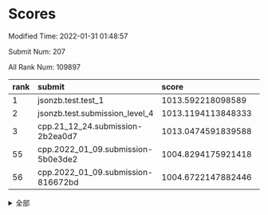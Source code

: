 # Scores

Modified Time: 2022-01-31 01:48:57

Submit Num: 207

All Rank Num: 109897

| rank |               submit               |       score        |       sigma        | pk_num |
| :--- | :--------------------------------- | :----------------- | :----------------- | :----- |
| 1    | jsonzb.test.test_1                 | 1013.592218098589  | 0.7925704130273595 | 2121   |
| 2    | jsonzb.test.submission_level_4     | 1013.1194113848333 | 0.7948679697727035 | 2127   |
| 3    | cpp.21_12_24.submission-2b2ea0d7   | 1013.0474591839588 | 0.8098993248790342 | 2124   |
| 55   | cpp.2022_01_09.submission-5b0e3de2 | 1004.8294175921418 | 0.7219254141605567 | 2118   |
| 56   | cpp.2022_01_09.submission-816672bd | 1004.6722147882446 | 0.725718607494563  | 2125   |


<details>
<summary>全部</summary>

| rank |                 submit                 |       score        |       sigma        | pk_num |
| :--- | :------------------------------------- | :----------------- | :----------------- | :----- |
| 1    | jsonzb.test.test_1                     | 1013.592218098589  | 0.7925704130273595 | 2121   |
| 2    | jsonzb.test.submission_level_4         | 1013.1194113848333 | 0.7948679697727035 | 2127   |
| 3    | cpp.21_12_24.submission-2b2ea0d7       | 1013.0474591839588 | 0.8098993248790342 | 2124   |
| 4    | gobigger.level_3.submission_level_3_5  | 1012.0107870641637 | 0.806302020647989  | 2122   |
| 5    | gobigger.level_3.submission_level_3_10 | 1011.4581448933236 | 0.7611696991782864 | 2125   |
| 6    | gobigger.level_3.submission_level_3_39 | 1011.1887632222712 | 0.7798487285331555 | 2124   |
| 7    | gobigger.level_3.submission_level_3_45 | 1011.1593896607154 | 0.7637339176045881 | 2125   |
| 8    | gobigger.level_3.submission_level_3_3  | 1011.0278390598429 | 0.7599067538812917 | 2121   |
| 9    | gobigger.level_3.submission_level_3_8  | 1011.0147695023942 | 0.7925928383937321 | 2124   |
| 10   | gobigger.level_3.submission_level_3_28 | 1010.9106691757509 | 0.7779393989810446 | 2122   |
| 11   | gobigger.level_3.submission_level_3_20 | 1010.8389422822845 | 0.7619500727248346 | 2120   |
| 12   | gobigger.level_3.submission_level_3_22 | 1010.643079380679  | 0.7578024405605072 | 2119   |
| 13   | gobigger.level_3.submission_level_3_32 | 1010.5931447486767 | 0.7762371596275539 | 2121   |
| 14   | gobigger.level_3.submission_level_3_24 | 1010.5820475167167 | 0.7586846317524701 | 2123   |
| 15   | gobigger.level_3.submission_level_3_44 | 1010.5160499138198 | 0.7682819670028518 | 2124   |
| 16   | gobigger.level_3.submission_level_3_30 | 1010.4799343899498 | 0.7550850457457867 | 2120   |
| 17   | gobigger.level_3.submission_level_3_41 | 1010.3507264372311 | 0.7790082542987754 | 2122   |
| 18   | gobigger.level_3.submission_level_3_0  | 1010.3177501717956 | 0.7825526704358206 | 2125   |
| 19   | gobigger.level_3.submission_level_3_11 | 1010.3115405125875 | 0.7602982930044626 | 2126   |
| 20   | gobigger.level_3.submission_level_3_23 | 1010.212231806936  | 0.7582276338217158 | 2127   |
| 21   | gobigger.level_3.submission_level_3_12 | 1010.210190242447  | 0.7759045444884601 | 2127   |
| 22   | gobigger.level_3.submission_level_3_35 | 1010.125436419405  | 0.7688102764222311 | 2124   |
| 23   | gobigger.level_3.submission_level_3_29 | 1010.0859236988524 | 0.7795861955851155 | 2116   |
| 24   | gobigger.level_3.submission_level_3_7  | 1010.0460221024088 | 0.7395510122702984 | 2124   |
| 25   | gobigger.level_3.submission_level_3_38 | 1010.0345475591688 | 0.7531885455781161 | 2126   |
| 26   | gobigger.level_3.submission_level_3_26 | 1010.0123649191796 | 0.7605065065439981 | 2129   |
| 27   | gobigger.level_3.submission_level_3_14 | 1010.0108043758307 | 0.766185495376728  | 2122   |
| 28   | gobigger.level_3.submission_level_3_46 | 1010.0038318870679 | 0.7478465013220086 | 2124   |
| 29   | gobigger.level_3.submission_level_3_15 | 1009.9558672930368 | 0.7548478589873951 | 2124   |
| 30   | gobigger.level_3.submission_level_3_27 | 1009.9416811113665 | 0.7525924801254951 | 2124   |
| 31   | gobigger.level_3.submission_level_3_48 | 1009.7590568766826 | 0.7488152159470962 | 2124   |
| 32   | gobigger.level_3.submission_level_3_40 | 1009.7338090039921 | 0.7433840631454777 | 2128   |
| 33   | gobigger.level_3.submission_level_3_16 | 1009.6936029292024 | 0.7525379112115911 | 2124   |
| 34   | gobigger.level_3.submission_level_3_17 | 1009.6704118190255 | 0.7578303623259467 | 2127   |
| 35   | gobigger.level_3.submission_level_3_34 | 1009.6126383711959 | 0.7590633436594381 | 2122   |
| 36   | gobigger.level_3.submission_level_3_36 | 1009.6108833215637 | 0.7633028578667295 | 2121   |
| 37   | gobigger.level_3.submission_level_3_33 | 1009.5885486367166 | 0.7487151715244835 | 2127   |
| 38   | gobigger.level_3.submission_level_3_13 | 1009.4765053153592 | 0.7376850713637128 | 2122   |
| 39   | gobigger.level_3.submission_level_3_18 | 1009.4523678304319 | 0.7466358939018329 | 2124   |
| 40   | gobigger.level_3.submission_level_3_6  | 1009.444919316062  | 0.7388817362127635 | 2125   |
| 41   | gobigger.level_3.submission_level_3_43 | 1009.3944022653138 | 0.7496451889611617 | 2125   |
| 42   | gobigger.level_3.submission_level_3_1  | 1009.241000041762  | 0.7539217094863135 | 2125   |
| 43   | gobigger.level_3.submission_level_3_25 | 1009.1464481395172 | 0.7456953023181485 | 2122   |
| 44   | gobigger.level_3.submission_level_3_2  | 1009.0606778122129 | 0.7406648857572836 | 2120   |
| 45   | gobigger.level_3.submission_level_3_19 | 1009.0556222593556 | 0.7380973007870183 | 2119   |
| 46   | gobigger.level_3.submission_level_3_9  | 1008.9399128014284 | 0.7397996770809436 | 2118   |
| 47   | gobigger.level_3.submission_level_3_21 | 1008.8660826076141 | 0.7444659647400821 | 2124   |
| 48   | gobigger.level_3.submission_level_3_49 | 1008.537126154391  | 0.7363432355782298 | 2118   |
| 49   | gobigger.level_3.submission_level_3_47 | 1008.4141133911749 | 0.770150519689183  | 2120   |
| 50   | gobigger.level_3.submission_level_3_42 | 1008.3682652049549 | 0.7420958328667492 | 2125   |
| 51   | gobigger.level_3.submission_level_3_31 | 1008.3665381810526 | 0.747048315793823  | 2121   |
| 52   | gobigger.level_3.submission_level_3_4  | 1008.2916058045465 | 0.7563932318618605 | 2124   |
| 53   | gobigger.level_3.submission_level_3_37 | 1008.2823500545869 | 0.743438456832093  | 2132   |
| 54   | gobigger.level_1.submission_level_1_34 | 1005.6855314755165 | 0.7426497628120887 | 2121   |
| 55   | cpp.2022_01_09.submission-5b0e3de2     | 1004.8294175921418 | 0.7219254141605567 | 2118   |
| 56   | cpp.2022_01_09.submission-816672bd     | 1004.6722147882446 | 0.725718607494563  | 2125   |
| 57   | gobigger.level_1.submission_level_1_44 | 1004.4322009384831 | 0.7208421734664521 | 2123   |
| 58   | gobigger.level_1.submission_level_1_16 | 1004.2587269323893 | 0.7318475193737733 | 2120   |
| 59   | gobigger.level_1.submission_level_1_41 | 1004.1609691090841 | 0.7172625445445513 | 2122   |
| 60   | gobigger.level_1.submission_level_1_40 | 1004.158202966055  | 0.7182903598146901 | 2129   |
| 61   | gobigger.level_1.submission_level_1_47 | 1004.1534189747036 | 0.7072981340496601 | 2125   |
| 62   | gobigger.level_1.submission_level_1_27 | 1004.1484848835034 | 0.7295881489795496 | 2122   |
| 63   | gobigger.level_1.submission_level_1_49 | 1004.0284440720549 | 0.7238000526286771 | 2127   |
| 64   | gobigger.level_1.submission_level_1_42 | 1004.0079334668756 | 0.7094751532813377 | 2127   |
| 65   | gobigger.level_1.submission_level_1_39 | 1003.9893682007149 | 0.7180127186412248 | 2124   |
| 66   | gobigger.level_1.submission_level_1_26 | 1003.9295211690907 | 0.7244543330162734 | 2126   |
| 67   | gobigger.level_1.submission_level_1_43 | 1003.9109263634396 | 0.7151580399727946 | 2122   |
| 68   | gobigger.level_1.submission_level_1_14 | 1003.8494066213383 | 0.7203385719397067 | 2128   |
| 69   | gobigger.level_1.submission_level_1_31 | 1003.8327506642463 | 0.7174520231643979 | 2125   |
| 70   | gobigger.level_1.submission_level_1_1  | 1003.8108066610166 | 0.70899023124017   | 2119   |
| 71   | gobigger.level_1.submission_level_1_19 | 1003.7693140235717 | 0.7139346262372012 | 2122   |
| 72   | gobigger.level_1.submission_level_1_30 | 1003.7053208257785 | 0.7110072797334337 | 2122   |
| 73   | gobigger.level_1.submission_level_1_5  | 1003.6897865266036 | 0.7078436959827473 | 2128   |
| 74   | gobigger.level_1.submission_level_1_17 | 1003.6621025859158 | 0.734924504844773  | 2129   |
| 75   | gobigger.level_1.submission_level_1_38 | 1003.6412397940309 | 0.7162592637240092 | 2120   |
| 76   | gobigger.level_1.submission_level_1_32 | 1003.4726206320631 | 0.7036214829917505 | 2125   |
| 77   | gobigger.level_1.submission_level_1_35 | 1003.4455223155747 | 0.709673070971243  | 2122   |
| 78   | gobigger.level_1.submission_level_1_0  | 1003.4339506879924 | 0.7032240954967773 | 2123   |
| 79   | gobigger.level_1.submission_level_1_2  | 1003.4322878073867 | 0.7232486533643119 | 2121   |
| 80   | gobigger.level_1.submission_level_1_23 | 1003.3599719009496 | 0.7229403955786468 | 2127   |
| 81   | gobigger.level_1.submission_level_1_7  | 1003.3339691403472 | 0.7197129655600756 | 2124   |
| 82   | gobigger.level_1.submission_level_1_25 | 1003.3256617142197 | 0.7174891375924335 | 2122   |
| 83   | gobigger.level_1.submission_level_1_18 | 1003.2926462831997 | 0.7103463662353411 | 2123   |
| 84   | gobigger.level_1.submission_level_1_36 | 1003.1122779227918 | 0.7298998199991072 | 2123   |
| 85   | gobigger.level_1.submission_level_1_6  | 1003.1072378677911 | 0.7150022742566746 | 2124   |
| 86   | gobigger.level_1.submission_level_1_46 | 1002.9753972118237 | 0.7199831193778421 | 2122   |
| 87   | gobigger.level_1.submission_level_1_37 | 1002.9464648322864 | 0.7101011939980881 | 2124   |
| 88   | gobigger.level_1.submission_level_1_45 | 1002.8939716548329 | 0.7026445039126629 | 2125   |
| 89   | gobigger.level_1.submission_level_1_13 | 1002.8596688912913 | 0.7288355924224295 | 2124   |
| 90   | gobigger.level_1.submission_level_1_24 | 1002.7808770591931 | 0.7060733904601222 | 2126   |
| 91   | gobigger.level_1.submission_level_1_33 | 1002.7077890156636 | 0.7062770625948052 | 2124   |
| 92   | gobigger.level_1.submission_level_1_22 | 1002.6822155686551 | 0.7225128568271127 | 2122   |
| 93   | gobigger.level_1.submission_level_1_12 | 1002.6689759051839 | 0.7151390935611149 | 2131   |
| 94   | gobigger.level_1.submission_level_1_15 | 1002.5371036943365 | 0.7192501863003941 | 2122   |
| 95   | gobigger.level_1.submission_level_1_28 | 1002.5051412020915 | 0.7068818967452313 | 2121   |
| 96   | gobigger.level_1.submission_level_1_8  | 1002.4980199748305 | 0.7096855044619352 | 2126   |
| 97   | gobigger.level_1.submission_level_1_21 | 1002.4808611449511 | 0.7130949926191736 | 2125   |
| 98   | gobigger.level_1.submission_level_1_10 | 1002.4716546917199 | 0.7173961090235919 | 2122   |
| 99   | gobigger.level_1.submission_level_1_20 | 1002.4584388796242 | 0.701468551981598  | 2127   |
| 100  | gobigger.level_1.submission_level_1_11 | 1002.4535601412362 | 0.7152536360526942 | 2120   |
| 101  | gobigger.level_1.submission_level_1_4  | 1002.3717166644606 | 0.7269647474398064 | 2124   |
| 102  | gobigger.level_1.submission_level_1_9  | 1002.2745075980631 | 0.7031938549321064 | 2118   |
| 103  | gobigger.level_1.submission_level_1_48 | 1002.0748552321177 | 0.7047824087171356 | 2127   |
| 104  | gobigger.level_1.submission_level_1_3  | 1001.9360682442878 | 0.7142897885959235 | 2120   |
| 105  | gobigger.level_1.submission_level_1_29 | 1001.5042460859239 | 0.7123781496427196 | 2124   |
| 106  | gobigger.random.submission_random_8    | 997.3758559538832  | 0.7124473594338684 | 2131   |
| 107  | gobigger.random.submission_random_22   | 997.1648981495473  | 0.707995230915656  | 2123   |
| 108  | gobigger.random.submission_random_48   | 997.0891801886505  | 0.7077091476131233 | 2112   |
| 109  | gobigger.random.submission_random_19   | 996.9717539070928  | 0.7121580525765321 | 2125   |
| 110  | gobigger.random.submission_random_20   | 996.9147639396754  | 0.7064375476995846 | 2123   |
| 111  | gobigger.random.submission_random_46   | 996.8383740245235  | 0.6962733886833736 | 2121   |
| 112  | gobigger.random.submission_random_47   | 996.7192967593306  | 0.7107462855010379 | 2124   |
| 113  | gobigger.random.submission_random_38   | 996.6179206166048  | 0.7186850568300667 | 2121   |
| 114  | gobigger.random.submission_random_28   | 996.5865265354943  | 0.7206968341464874 | 2121   |
| 115  | gobigger.random.submission_random_12   | 996.5861193962551  | 0.7110548596282757 | 2123   |
| 116  | gobigger.random.submission_random_23   | 996.5259576188407  | 0.6986703059350486 | 2122   |
| 117  | gobigger.random.submission_random_44   | 996.4084585659028  | 0.7105737755389503 | 2127   |
| 118  | gobigger.random.submission_random_37   | 996.3792320820799  | 0.7087223664133723 | 2125   |
| 119  | gobigger.random.submission_random_27   | 996.2881219850466  | 0.7095302092824747 | 2121   |
| 120  | gobigger.random.submission_random_36   | 996.2867472960711  | 0.7253419324648774 | 2118   |
| 121  | gobigger.random.submission_random_18   | 996.2657004616816  | 0.7050579555614778 | 2121   |
| 122  | gobigger.random.submission_random_11   | 996.236076988891   | 0.7066419071532654 | 2117   |
| 123  | gobigger.random.submission_random_42   | 996.2275091377692  | 0.7156087773492849 | 2122   |
| 124  | gobigger.random.submission_random_35   | 996.1583643358322  | 0.721753432187624  | 2122   |
| 125  | gobigger.random.submission_random_21   | 996.0659703598278  | 0.7029970783682109 | 2125   |
| 126  | gobigger.random.submission_random_2    | 996.0392398172582  | 0.7168075572913167 | 2125   |
| 127  | gobigger.random.submission_random_17   | 996.0304354364403  | 0.7139892508928682 | 2120   |
| 128  | gobigger.random.submission_random_45   | 996.0214289154956  | 0.7284032232872565 | 2125   |
| 129  | gobigger.random.submission_random_41   | 996.0111168743755  | 0.7023982551117479 | 2126   |
| 130  | gobigger.random.submission_random_49   | 995.9840836620986  | 0.7071005060371935 | 2126   |
| 131  | gobigger.random.submission_random_14   | 995.9711394064226  | 0.6959885934511264 | 2121   |
| 132  | gobigger.random.submission_random_24   | 995.8842823461753  | 0.7166601211384643 | 2125   |
| 133  | gobigger.random.submission_random_31   | 995.8443267109457  | 0.7018825039960553 | 2131   |
| 134  | gobigger.random.submission_random_33   | 995.7547247215011  | 0.71185973062431   | 2128   |
| 135  | gobigger.random.submission_random_25   | 995.7540606309187  | 0.7126935480688232 | 2126   |
| 136  | gobigger.random.submission_random_15   | 995.739730537847   | 0.7172724713996905 | 2121   |
| 137  | gobigger.random.submission_random_40   | 995.7215896299226  | 0.7106312205264729 | 2119   |
| 138  | gobigger.random.submission_random_43   | 995.7178759617944  | 0.7198491590729681 | 2122   |
| 139  | gobigger.random.submission_random_6    | 995.5649797871063  | 0.7215297175923037 | 2125   |
| 140  | gobigger.random.submission_random_29   | 995.5390377636818  | 0.7111391291222284 | 2127   |
| 141  | gobigger.random.submission_random_10   | 995.4846414981739  | 0.702993354006619  | 2123   |
| 142  | gobigger.random.submission_random_3    | 995.4417411627253  | 0.7205788935449686 | 2127   |
| 143  | gobigger.random.submission_random_9    | 995.3590596908962  | 0.7128597065750307 | 2122   |
| 144  | gobigger.random.submission_random_4    | 995.3128303215782  | 0.7114595795304547 | 2124   |
| 145  | gobigger.random.submission_random_32   | 995.281534006917   | 0.7085339670898    | 2126   |
| 146  | gobigger.random.submission_random_5    | 995.253970002429   | 0.6949075006561082 | 2123   |
| 147  | gobigger.random.submission_random_26   | 995.2373317349445  | 0.7091040949826897 | 2128   |
| 148  | gobigger.random.submission_random_16   | 995.2259910867587  | 0.7183018900789081 | 2120   |
| 149  | gobigger.random.submission_random_7    | 994.9534550325491  | 0.7180844857337254 | 2126   |
| 150  | gobigger.random.submission_random_0    | 994.8662563577798  | 0.7134616750595845 | 2121   |
| 151  | gobigger.random.submission_random_30   | 994.8320463453399  | 0.7051887528864931 | 2121   |
| 152  | gobigger.random.submission_random_34   | 994.7007643643805  | 0.7277554952904006 | 2125   |
| 153  | gobigger.random.submission_random_13   | 994.5969964502341  | 0.7237725701502522 | 2130   |
| 154  | gobigger.random.submission_random_39   | 994.5203811123321  | 0.7020315233281778 | 2128   |
| 155  | gobigger.random.submission_random_1    | 994.3686917192529  | 0.7113718860548371 | 2123   |
| 156  | gobigger.level_2.submission_level_2_44 | 994.1218214129065  | 0.7246876562068387 | 2123   |
| 157  | gobigger.level_2.submission_level_2_35 | 993.6689657592041  | 0.7230645754532317 | 2127   |
| 158  | gobigger.level_2.submission_level_2_42 | 993.5580033354515  | 0.7271872493689514 | 2127   |
| 159  | gobigger.level_2.submission_level_2_15 | 993.4797474367209  | 0.7315151433534601 | 2119   |
| 160  | gobigger.level_2.submission_level_2_2  | 993.4331093599118  | 0.7475332509721989 | 2126   |
| 161  | gobigger.level_2.submission_level_2_37 | 993.0656904287513  | 0.7367377322865457 | 2126   |
| 162  | gobigger.level_2.submission_level_2_3  | 993.0250856729854  | 0.7290133997011459 | 2121   |
| 163  | gobigger.level_2.submission_level_2_11 | 992.8689857032001  | 0.7298689401387894 | 2128   |
| 164  | gobigger.level_2.submission_level_2_45 | 992.8613666184189  | 0.7362562332480204 | 2121   |
| 165  | gobigger.level_2.submission_level_2_16 | 992.8117209808682  | 0.7370634019332964 | 2121   |
| 166  | gobigger.level_2.submission_level_2_21 | 992.7363033088291  | 0.7356232121623615 | 2124   |
| 167  | gobigger.level_2.submission_level_2_49 | 992.5357379227091  | 0.742537898640685  | 2124   |
| 168  | gobigger.level_2.submission_level_2_10 | 992.499628940821   | 0.7315996703078228 | 2125   |
| 169  | gobigger.level_2.submission_level_2_5  | 992.4777606899435  | 0.7460773649604092 | 2123   |
| 170  | gobigger.level_2.submission_level_2_13 | 992.4599793972696  | 0.7573990547234353 | 2126   |
| 171  | gobigger.level_2.submission_level_2_24 | 992.4122304186544  | 0.7264987736416622 | 2124   |
| 172  | gobigger.level_2.submission_level_2_25 | 992.3545703312955  | 0.7345784771069072 | 2124   |
| 173  | gobigger.level_2.submission_level_2_19 | 992.2759870502699  | 0.7438468232016735 | 2124   |
| 174  | gobigger.level_2.submission_level_2_17 | 992.2246199853109  | 0.7350352354010619 | 2122   |
| 175  | gobigger.level_2.submission_level_2_28 | 992.2230897808123  | 0.7525562390599638 | 2128   |
| 176  | gobigger.level_2.submission_level_2_26 | 992.2009075792339  | 0.7454371516828838 | 2124   |
| 177  | gobigger.level_2.submission_level_2_38 | 992.0980489707018  | 0.7398215387795675 | 2128   |
| 178  | gobigger.level_2.submission_level_2_29 | 992.0857594116725  | 0.7371766629574829 | 2123   |
| 179  | gobigger.level_2.submission_level_2_34 | 992.0090362519879  | 0.7342823512958951 | 2122   |
| 180  | gobigger.level_2.submission_level_2_30 | 991.950152394905   | 0.728105630105686  | 2122   |
| 181  | gobigger.level_2.submission_level_2_40 | 991.8269760580325  | 0.766869141559009  | 2121   |
| 182  | gobigger.level_2.submission_level_2_33 | 991.7450630790053  | 0.7409870585250282 | 2120   |
| 183  | gobigger.level_2.submission_level_2_6  | 991.727189093821   | 0.7395517993016273 | 2126   |
| 184  | gobigger.level_2.submission_level_2_9  | 991.6663119977097  | 0.7514255535228077 | 2122   |
| 185  | gobigger.level_2.submission_level_2_18 | 991.6619295188773  | 0.7441789532795341 | 2122   |
| 186  | gobigger.level_2.submission_level_2_4  | 991.5789727875733  | 0.7508638250463701 | 2115   |
| 187  | gobigger.level_2.submission_level_2_12 | 991.544066086546   | 0.7398822682172383 | 2127   |
| 188  | gobigger.level_2.submission_level_2_36 | 991.5150835078621  | 0.7557436964901854 | 2128   |
| 189  | gobigger.level_2.submission_level_2_7  | 991.3909932490382  | 0.7536136252007873 | 2127   |
| 190  | gobigger.level_2.submission_level_2_31 | 991.3371924353943  | 0.7540175643698837 | 2121   |
| 191  | gobigger.level_2.submission_level_2_46 | 991.3223379668037  | 0.7551526808507397 | 2123   |
| 192  | gobigger.level_2.submission_level_2_47 | 991.2391198732962  | 0.7482040481511494 | 2124   |
| 193  | gobigger.level_2.submission_level_2_27 | 991.1916977913949  | 0.7541482151097155 | 2125   |
| 194  | gobigger.level_2.submission_level_2_0  | 991.1313584551963  | 0.7513969447517866 | 2129   |
| 195  | gobigger.level_2.submission_level_2_1  | 991.1236334109389  | 0.7662964725107696 | 2126   |
| 196  | gobigger.level_2.submission_level_2_22 | 991.112355574287   | 0.7655200015752586 | 2120   |
| 197  | gobigger.level_2.submission_level_2_41 | 991.0896705727549  | 0.7604840124490854 | 2132   |
| 198  | gobigger.level_2.submission_level_2_43 | 991.0740279965704  | 0.7734392629145191 | 2123   |
| 199  | gobigger.level_2.submission_level_2_14 | 991.0689650370024  | 0.7540431308811062 | 2125   |
| 200  | gobigger.level_2.submission_level_2_39 | 990.895681418718   | 0.7711833140663866 | 2124   |
| 201  | gobigger.level_2.submission_level_2_8  | 990.8953792232445  | 0.7605901796717504 | 2118   |
| 202  | gobigger.level_2.submission_level_2_23 | 990.8443575538184  | 0.7544431550724424 | 2123   |
| 203  | gobigger.level_2.submission_level_2_48 | 990.8417491325748  | 0.7609727702165989 | 2123   |
| 204  | gobigger.level_2.submission_level_2_20 | 990.6693287681602  | 0.7609994997775713 | 2131   |
| 205  | gobigger.level_2.submission_level_2_32 | 990.3408704968989  | 0.7887974345844023 | 2121   |
| 206  | gobigger.none.submission_none_1        | 979.5167838098621  | 1.2196202864615249 | 2119   |
| 207  | gobigger.none.submission_none_0        | 978.005765602503   | 1.228134035108679  | 2125   |

</details>